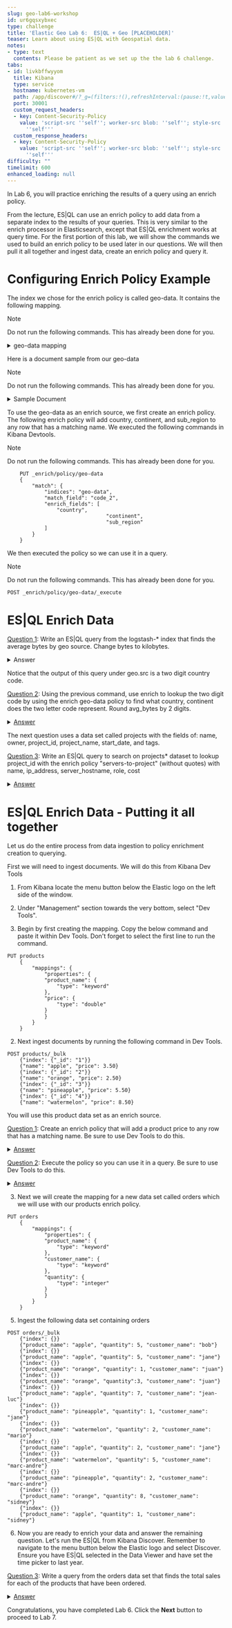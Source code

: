 ```yaml
---
slug: geo-lab6-workshop
id: ur6gqsxybxec
type: challenge
title: 'Elastic Geo Lab 6:  ES|QL + Geo [PLACEHOLDER]'
teaser: Learn about using ES|QL with Geospatial data.
notes:
- type: text
  contents: Please be patient as we set up the the lab 6 challenge.
tabs:
- id: livkbffwyyom
  title: Kibana
  type: service
  hostname: kubernetes-vm
  path: /app/discover#/?_g=(filters:!(),refreshInterval:(pause:!t,value:60000),time:(from:now-48h,to:now))&_a=(columns:!(),dataSource:(dataViewId:trimet-geo-workshop-data,type:dataView),filters:!(),interval:auto,query:(language:kuery,query:''),sort:!(!('@timestamp',desc)))
  port: 30001
  custom_request_headers:
  - key: Content-Security-Policy
    value: 'script-src ''self''; worker-src blob: ''self''; style-src ''unsafe-inline''
      ''self'''
  custom_response_headers:
  - key: Content-Security-Policy
    value: 'script-src ''self''; worker-src blob: ''self''; style-src ''unsafe-inline''
      ''self'''
difficulty: ""
timelimit: 600
enhanced_loading: null
---
```

In Lab 6,  you will practice enriching the results of a query using an enrich policy.

From the lecture, ES|QL can use an enrich policy to add data from a separate index to the results of your queries. This is very similar to the enrich processor in Elasticsearch, except that ES|QL enrichment works at query time.
For the first portion of this lab, we will show the commands we used to build an enrich policy to be used later in our questions. We will then pull it all together and ingest data, create an enrich policy and query it.

Configuring Enrich Policy Example
===

The index we chose for the enrich policy is called geo-data. It contains the following mapping.

> [!NOTE]
> Do not run the following commands. This has already been done for you.

<details>
	<summary><int>geo-data mapping</int></summary>
<code><pre>
{
  "geo-data": {
    "mappings": {
      "_meta": {
        "created_by": "file-data-visualizer"
      },
      "properties": {
        "code_2": {
          "type": "keyword"
        },
        "code_3": {
          "type": "keyword"
        },
        "continent": {
          "type": "keyword"
        },
        "country": {
          "type": "keyword"
        },
        "country_code": {
          "type": "long"
        },
        "iso_3166_2": {
          "type": "keyword"
        },
        "region_code": {
          "type": "long"
        },
        "sub_region": {
          "type": "keyword"
        },
        "sub_region_code": {
          "type": "long"
        }
      }
    }
  }
}
</pre></code>
</details>

Here is a document sample from our geo-data
> [!NOTE]
> Do not run the following commands. This has already been done for you.

<details>
	<summary><int>Sample Document</int></summary>
<code><pre>
"_index": "geo-data",
        "_id": "oCIfZ4oBQHwMZSLzY0kZ",
        "_score": 1,
        "_source": {
          "continent": "Asia",
          "country": "Afghanistan",
          "country_code": 4,
          "sub_region_code": 34,
          "iso_3166_2": "ISO 3166-2:AF",
          "code_2": "AF",
          "code_3": "AFG",
          "sub_region": "Southern Asia",
          "region_code": 142
</pre></code>
</details>

To use the geo-data as an enrich source, we first create an enrich policy. The following enrich policy will add country, continent, and sub_region to any row that has a matching name. We executed the following commands in Kibana Devtools.

> [!NOTE]
> Do not run the following commands. This has already been done for you.

```
    PUT _enrich/policy/geo-data
    {
        "match": {
            "indices": "geo-data",
            "match_field": "code_2",
            "enrich_fields": [
                "country",
								"continent",
								"sub_region"
            ]
        }
    }
```
We then executed the policy so we can use it in a query.

> [!NOTE]
> Do not run the following commands. This has already been done for you.

```
POST _enrich/policy/geo-data/_execute
```

ES|QL Enrich Data
===

<ins>Question 1</ins>: Write an ES|QL query from the logstash-* index that finds the average bytes by geo source. Change bytes to kilobytes.

<details>
	<summary><int>Answer</int></summary>
<code><pre>
from logstash-*
| stats avg_bytes = avg(bytes) by geo.src
| eval avg_bytes_kb = avg_bytes/1024
| keep avg_bytes_kb, geo.src
| limit 10
</pre></code>
</details>

Notice that the output of this query under geo.src is a two digit country code.

<ins>Question 2</ins>: Using the previous command, use enrich to lookup the two digit code by using the enrich geo-data policy to find what country, continent does the two letter code represent. Round avg_bytes by 2 digits.

<details>
	<summary><ins>Answer</ins></summary>
<code><pre>
from logstash-*
| stats avg_bytes = avg(bytes) by geo.src
| eval avg_bytes_kb = round(avg_bytes/1024, 2)
| enrich geo-data on geo.src with country, continent
| keep avg_bytes_kb, geo.src, country, continent
| limit 10
</pre></code>
</details>

The next question uses a data set called projects with the fields of: name, owner, project_id, project_name, start_date, and tags.

<ins>Question 3</ins>: Write an ES|QL query to search on projects* dataset to lookup project_id with the enrich policy "servers-to-project" (without quotes) with name, ip_address, server_hostname, role, cost

<details>
	<summary><ins>Answer</ins></summary>
<code><pre>
from projects*
| enrich servers-to-project on project_id with name, ip_address, server_hostname, role, cost
</pre></code>
</details>


ES|QL Enrich Data - Putting it all together
===

Let us do the entire process from data ingestion to policy enrichment creation to querying.

First we will need to ingest documents. We will do this from Kibana Dev Tools
1. From Kibana locate the menu button below the Elastic logo on the left side of the window.
2. Under "Management" section towards the very bottom, select "Dev Tools".

1. Begin by first creating the mapping. Copy the below command and paste it within Dev Tools. Don't forget to select the first line to run the command.
```
PUT products
    {
        "mappings": {
            "properties": {
            "product_name": {
                "type": "keyword"
            },
            "price": {
                "type": "double"
            }
            }
        }
    }
```
2.  Next ingest documents by running the following command in Dev Tools.
```
POST products/_bulk
    {"index": {"_id": "1"}}
    {"name": "apple", "price": 3.50}
    {"index": {"_id": "2"}}
    {"name": "orange", "price": 2.50}
    {"index": {"_id": "3"}}
    {"name": "pineapple", "price": 5.50}
    {"index": {"_id": "4"}}
    {"name": "watermelon", "price": 8.50}
```
You will use this product data set as an enrich source.

<ins>Question 1</ins>: Create an enrich policy that will add a product price to any row that has a matching name. Be sure to use Dev Tools to do this.

<details>
	<summary><ins>Answer</ins></summary>
<code><pre>
PUT _enrich/policy/enrich-orders-with-price
    {
        "match": {
            "indices": "products",
            "match_field": "name",
            "enrich_fields": [
                "price"
            ]
        }
    }
</pre></code>
</details>

<ins>Question 2</ins>: Execute the policy so you can use it in a query. Be sure to use Dev Tools to do this.

<details>
	<summary><ins>Answer</ins></summary>
<code><pre>
POST _enrich/policy/enrich-orders-with-price/_execute
</pre></code>
</details>

3.  Next we will create the mapping for a new data set called orders which we will use with our products enrich policy.
```
PUT orders
    {
        "mappings": {
            "properties": {
            "product_name": {
                "type": "keyword"
            },
            "customer_name": {
                "type": "keyword"
            },
            "quantity": {
                "type": "integer"
            }
            }
        }
    }
```

5. Ingest the following data set containing orders
```
POST orders/_bulk
    {"index": {}}
    {"product_name": "apple", "quantity": 5, "customer_name": "bob"}
    {"index": {}}
    {"product_name": "apple", "quantity": 5, "customer_name": "jane"}
    {"index": {}}
    {"product_name": "orange", "quantity": 1, "customer_name": "juan"}
    {"index": {}}
    {"product_name": "orange", "quantity":3, "customer_name": "juan"}
    {"index": {}}
    {"product_name": "apple", "quantity": 7, "customer_name": "jean-luc"}
    {"index": {}}
    {"product_name": "pineapple", "quantity": 1, "customer_name": "jane"}
    {"index": {}}
    {"product_name": "watermelon", "quantity": 2, "customer_name": "mario"}
    {"index": {}}
    {"product_name": "apple", "quantity": 2, "customer_name": "jane"}
    {"index": {}}
    {"product_name": "watermelon", "quantity": 5, "customer_name": "marc-andre"}
    {"index": {}}
    {"product_name": "pineapple", "quantity": 2, "customer_name": "marc-andre"}
    {"index": {}}
    {"product_name": "orange", "quantity": 8, "customer_name": "sidney"}
    {"index": {}}
    {"product_name": "apple", "quantity": 1, "customer_name": "sidney"}
```
6.  Now you are ready to enrich your data and answer the remaining question. Let's run the ES|QL from Kibana Discover. Remember to navigate to the menu button below the Elastic logo and select Discover. Ensure you have ES|QL selected in the Data Viewer and have set the time picker to last year.

<ins>Question 3</ins>: Write a query from the orders data set that finds the total sales for each of the products that have been ordered.

<details>
	<summary><ins>Answer</ins></summary>
<code><pre>
from orders |
keep product_name, quantity |
enrich enrich-orders-with-price on product_name |
eval order_total = quantity * price |
stats product_sales = sum(order_total), product_quantity = sum(quantity), price = median(price) by product_name
</pre></code>
</details>

Congratulations, you have completed Lab 6. Click the **Next** button to proceed to Lab 7.
